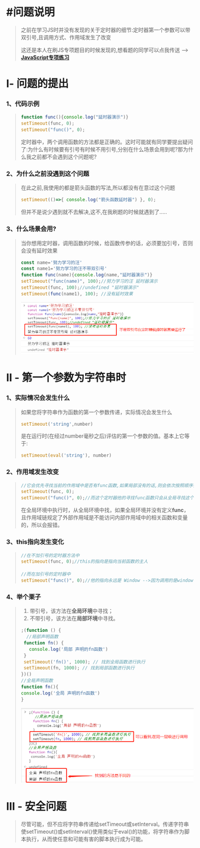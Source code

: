 # #问题说明

>之前在学习JS时并没有发现的关于定时器的细节:定时器第一个参数可以带双引号,且调用方式、作用域发生了改变
>
>这还是本人在刷JS专项题目的时候发现的,想看题的同学可以点我传送  --> **[JavaScript专项练习](https://gitee.com/hongjilin/hongs-study-notes/tree/master/面试_面试题整理/JavaScript专项练习)** 

# Ⅰ- 问题的提出

### 1、代码示例

>```js
>function func(){console.log("延时器演示")}
>setTimeout(func, 0);
>setTimeout("func()", 0);
>```
>
>定时器中，两个调用函数的方法都是正确的。这时可能就有同学要提出疑问了:为什么有时候要有引号有时候不用引号,分别在什么场景会用到呢?那为什么我之前都不会遇到这个问题呢?

### 2、为什么之前没遇到这个问题

>在此之前,我使用的都是箭头函数的写法,所以都没有在意过这个问题
>
>```js
>setTimeout(()=>{ console.log("箭头函数延时器") }, 0);
>```
>
>但并不是说少遇到就不去解决,这不,在我刷题的时候就遇到了.....

### 3、什么场景会用?

>当你想用定时器，调用函数的时候，给函数传参的话，必须要加引号，否则会没有延时效果
>
>```js
>const name='努力学习的汪'
>const name1='努力学习的汪不带双引号'
>function func(name){console.log(name,"延时器演示")}
>setTimeout("func(name)", 100);//努力学习的汪 延时器演示
>setTimeout(func, 100);//undefined "延时器演示"
>setTimeout(func(name1), 100); //没有延时效果
>```
>
>![image-20210909105738170](JavaScript笔记中的图片/image-20210909105738170.png) 

# Ⅱ - 第一个参数为字符串时

### 1、实际情况会发生什么

>如果您将字符串作为函数的第一个参数传递，实际情况会发生什么
>
>```js
>setTimeout('string',number)
>```
>
>是在运行时(在经过number毫秒之后)评估的第一个参数的值。基本上它等于:
>
>```js
>setTimeout(eval('string'), number)
>```

### 2、作用域发生改变

>```js
>//它会优先寻找当前的作用域中是否有func函数,如果局部没有的话,则会依次按照顺序往上查找,直到全局作用域中。
>setTimeout(func, 0); 　　　　　　
>setTimeout("func()", 0);//而这个定时器他的寻找func函数只会从全局寻找这个方法，不会从局部寻找。
>```
>
>在全局环境中执行时，从全局环境中找，如果全局环境并没有定义**func**，且作用域链规定了外部作用域是不能访问内部作用域中的相关函数和变量的，所以会报错。

### 3、this指向发生变化

>```javascript
>//在不加引号的定时器方法中
>setTimeout(func, 0);//this的指向是指向当前函数的主人
>
>//而在加引号的定时器中
>setTimeout("func()", 0);//他的指向永远是 Window -->因为调用的是window.eval()方法进行了执行
>```

### 4、举个栗子

>1. 带引号，该方法在**全局环境**中寻找；      
>2. 不带引号，该方法在**局部环境**中寻找。     
>
>```js
>;(function () {
>   //局部声明函数
>  function fn() { 
>    console.log('局部 声明的fn函数')
>  }
>  setTimeout('fn()', 1000); // 找到全局函数进行执行
>  setTimeout(fn, 1000); // 找到局部函数进行执行
>})()
>//全局声明函数
>function fn(){
> console.log('全局 声明的fn函数')
>}
>```
>
>![image-20210909111212708](JavaScript笔记中的图片/image-20210909111212708.png) 

# Ⅲ - 安全问题

>尽管可能，但不应将字符串传递给setTimeout或setInterval。传递字符串使setTimeout()或setInterval()使用类似于eval()的功能，将字符串作为脚本执行，从而使任意和可能有害的脚本执行成为可能。

